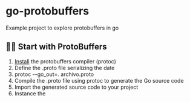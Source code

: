 # go-protobuffers
Example project to explore protobuffers in go


## 👶🏻 Start with ProtoBuffers

1. [Install](https://grpc.io/docs/protoc-installation/) the protobuffers compiler (protoc) 
2. Define the .proto file serializing the date
3. protoc --go_out=. archivo.proto
4. Compile the .proto file using protoc to generate the Go source code
5. Import the generated source code to your project
6. Instance the 